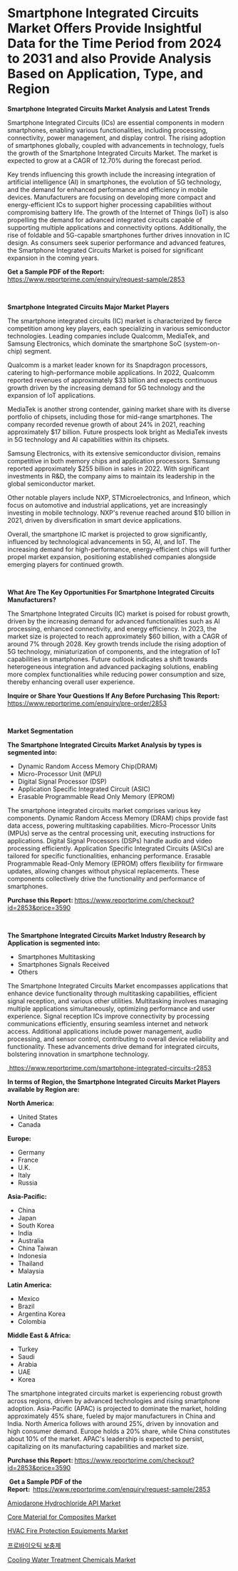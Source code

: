 <p><h1>Smartphone Integrated Circuits Market Offers Provide Insightful Data for the Time Period from 2024 to 2031 and also Provide Analysis Based on Application, Type, and Region</h1></p><p><strong>Smartphone Integrated Circuits Market Analysis and Latest Trends</strong></p>
<p><p>Smartphone Integrated Circuits (ICs) are essential components in modern smartphones, enabling various functionalities, including processing, connectivity, power management, and display control. The rising adoption of smartphones globally, coupled with advancements in technology, fuels the growth of the Smartphone Integrated Circuits Market. The market is expected to grow at a CAGR of 12.70% during the forecast period. </p><p>Key trends influencing this growth include the increasing integration of artificial intelligence (AI) in smartphones, the evolution of 5G technology, and the demand for enhanced performance and efficiency in mobile devices. Manufacturers are focusing on developing more compact and energy-efficient ICs to support higher processing capabilities without compromising battery life. The growth of the Internet of Things (IoT) is also propelling the demand for advanced integrated circuits capable of supporting multiple applications and connectivity options. Additionally, the rise of foldable and 5G-capable smartphones further drives innovation in IC design. As consumers seek superior performance and advanced features, the Smartphone Integrated Circuits Market is poised for significant expansion in the coming years.</p></p>
<p><strong>Get a Sample PDF of the Report:&nbsp;</strong> <a href="https://www.reportprime.com/enquiry/request-sample/2853">https://www.reportprime.com/enquiry/request-sample/2853</a></p>
<p>&nbsp;</p>
<p><strong>Smartphone Integrated Circuits Major Market Players</strong></p>
<p><p>The smartphone integrated circuits (IC) market is characterized by fierce competition among key players, each specializing in various semiconductor technologies. Leading companies include Qualcomm, MediaTek, and Samsung Electronics, which dominate the smartphone SoC (system-on-chip) segment. </p><p>Qualcomm is a market leader known for its Snapdragon processors, catering to high-performance mobile applications. In 2022, Qualcomm reported revenues of approximately $33 billion and expects continuous growth driven by the increasing demand for 5G technology and the expansion of IoT applications.</p><p>MediaTek is another strong contender, gaining market share with its diverse portfolio of chipsets, including those for mid-range smartphones. The company recorded revenue growth of about 24% in 2021, reaching approximately $17 billion. Future prospects look bright as MediaTek invests in 5G technology and AI capabilities within its chipsets.</p><p>Samsung Electronics, with its extensive semiconductor division, remains competitive in both memory chips and application processors. Samsung reported approximately $255 billion in sales in 2022. With significant investments in R&D, the company aims to maintain its leadership in the global semiconductor market.</p><p>Other notable players include NXP, STMicroelectronics, and Infineon, which focus on automotive and industrial applications, yet are increasingly investing in mobile technology. NXP's revenue reached around $10 billion in 2021, driven by diversification in smart device applications.</p><p>Overall, the smartphone IC market is projected to grow significantly, influenced by technological advancements in 5G, AI, and IoT. The increasing demand for high-performance, energy-efficient chips will further propel market expansion, positioning established companies alongside emerging players for continued growth.</p></p>
<p>&nbsp;</p>
<p><strong>What Are The Key Opportunities For Smartphone Integrated Circuits Manufacturers?</strong></p>
<p><p>The Smartphone Integrated Circuits (IC) market is poised for robust growth, driven by the increasing demand for advanced functionalities such as AI processing, enhanced connectivity, and energy efficiency. In 2023, the market size is projected to reach approximately $60 billion, with a CAGR of around 7% through 2028. Key growth trends include the rising adoption of 5G technology, miniaturization of components, and the integration of IoT capabilities in smartphones. Future outlook indicates a shift towards heterogeneous integration and advanced packaging solutions, enabling more complex functionalities while reducing power consumption and size, thereby enhancing overall user experience.</p></p>
<p><strong>Inquire or Share Your Questions If Any Before Purchasing This Report:</strong> <a href="https://www.reportprime.com/enquiry/pre-order/2853">https://www.reportprime.com/enquiry/pre-order/2853</a></p>
<p>&nbsp;</p>
<p><strong>Market Segmentation</strong></p>
<p><strong>The Smartphone Integrated Circuits Market Analysis by types is segmented into:</strong></p>
<p><ul><li>Dynamic Random Access Memory Chip(DRAM)</li><li>Micro-Processor Unit (MPU)</li><li>Digital Signal Processor (DSP)</li><li>Application Specific Integrated Circuit (ASIC)</li><li>Erasable Programmable Read Only Memory (EPROM)</li></ul></p>
<p><p>The smartphone integrated circuits market comprises various key components. Dynamic Random Access Memory (DRAM) chips provide fast data access, powering multitasking capabilities. Micro-Processor Units (MPUs) serve as the central processing unit, executing instructions for applications. Digital Signal Processors (DSPs) handle audio and video processing efficiently. Application Specific Integrated Circuits (ASICs) are tailored for specific functionalities, enhancing performance. Erasable Programmable Read-Only Memory (EPROM) offers flexibility for firmware updates, allowing changes without physical replacements. These components collectively drive the functionality and performance of smartphones.</p></p>
<p><strong>Purchase this Report:&nbsp;</strong><a href="https://www.reportprime.com/checkout?id=2853&price=3590">https://www.reportprime.com/checkout?id=2853&price=3590</a></p>
<p>&nbsp;</p>
<p><strong>The Smartphone Integrated Circuits Market Industry Research by Application is segmented into:</strong></p>
<p><ul><li>Smartphones Multitasking</li><li>Smartphones Signals Received</li><li>Others</li></ul></p>
<p><p>The Smartphone Integrated Circuits Market encompasses applications that enhance device functionality through multitasking capabilities, efficient signal reception, and various other utilities. Multitasking involves managing multiple applications simultaneously, optimizing performance and user experience. Signal reception ICs improve connectivity by processing communications efficiently, ensuring seamless internet and network access. Additional applications include power management, audio processing, and sensor control, contributing to overall device reliability and functionality. These advancements drive demand for integrated circuits, bolstering innovation in smartphone technology.</p></p>
<p><a href="https://www.reportprime.com/smartphone-integrated-circuits-r2853">&nbsp;https://www.reportprime.com/smartphone-integrated-circuits-r2853</a></p>
<p><strong>In terms of Region, the Smartphone Integrated Circuits Market Players available by Region are:</strong></p>
<p>
    <p> <strong> North America: </strong>
        <ul>
            <li>United States</li>
            <li>Canada</li>
        </ul>
        </p> 
    <p> <strong> Europe: </strong>
        <ul>
            <li>Germany</li>
            <li>France</li>
            <li>U.K.</li>
            <li>Italy</li>
            <li>Russia</li>
        </ul>
        </p> 
    <p> <strong> Asia-Pacific: </strong>
        <ul>
            <li>China</li>
            <li>Japan</li>
            <li>South Korea</li>
            <li>India</li>
            <li>Australia</li>
            <li>China Taiwan</li>
            <li>Indonesia</li>
            <li>Thailand</li>
            <li>Malaysia</li>
        </ul>
        </p> 
    <p> <strong> Latin America: </strong>
        <ul>
            <li>Mexico</li>
            <li>Brazil</li>
            <li>Argentina Korea</li>
            <li>Colombia</li>
        </ul>
        </p> 
    <p> <strong> Middle East & Africa: </strong>
        <ul>
            <li>Turkey</li>
            <li>Saudi</li>
            <li>Arabia</li>
            <li>UAE</li>
            <li>Korea</li>
        </ul>
    </p>
    </p>
<p><p>The smartphone integrated circuits market is experiencing robust growth across regions, driven by advanced technologies and rising smartphone adoption. Asia-Pacific (APAC) is projected to dominate the market, holding approximately 45% share, fueled by major manufacturers in China and India. North America follows with around 25%, driven by innovation and high consumer demand. Europe holds a 20% share, while China constitutes about 10% of the market. APAC's leadership is expected to persist, capitalizing on its manufacturing capabilities and market size.</p></p>
<p><strong>Purchase this Report: </strong><a href="https://www.reportprime.com/checkout?id=2853&price=3590">https://www.reportprime.com/checkout?id=2853&price=3590</a></p>
<p>&nbsp;<strong>Get a Sample PDF of the Report:&nbsp;&nbsp;</strong><a href="https://www.reportprime.com/enquiry/request-sample/2853">https://www.reportprime.com/enquiry/request-sample/2853</a></p>
<p><strong></strong></p>
<p><p><a href="https://issuu.com/reportprime-2/docs/amiodarone-hydrochloride-api-market_58df41897936b4">Amiodarone Hydrochloride API Market</a></p><p><a href="https://www.linkedin.com/pulse/global-core-material-composites-market-trends-forecasts-b4tef?trackingId=ZZYR%2Fs3ZQ7%2BOk41IjaQQdg%3D%3D">Core Material for Composites Market</a></p><p><a href="https://issuu.com/reportprime-2/docs/hvac-fire-protection-equipments-mar_bee9f821cad9cc">HVAC Fire Protection Equipments Market</a></p><p><a href="https://github.com/sougarounis/Market-Research-Report-List-6/blob/main/79879633039.md">프로바이오틱 보충제</a></p><p><a href="https://www.linkedin.com/pulse/cooling-water-treatment-chemicals-industry-insights-report-hsnhf?trackingId=6d2bgEnuQkqSjRj14dmJIg%3D%3D">Cooling Water Treatment Chemicals Market</a></p></p>